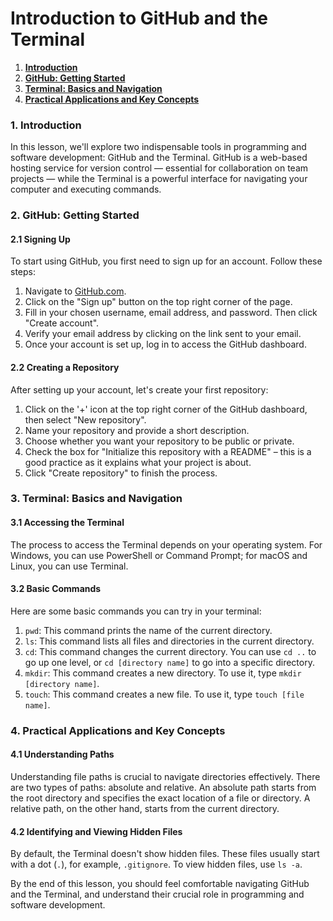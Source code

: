 # Introduction to GitHub and the Terminal

1.  **[Introduction](#1-introduction)**
2.  **[GitHub: Getting Started](#2-github-getting-started)**
3.  **[Terminal: Basics and Navigation](#3-terminal-basics-and-navigation)**
4.  **[Practical Applications and Key Concepts](#4-practical-applications-and-key-concepts)**

### 1. Introduction

In this lesson, we'll explore two indispensable tools in programming and software development: GitHub and the Terminal. GitHub is a web-based hosting service for version control — essential for collaboration on team projects — while the Terminal is a powerful interface for navigating your computer and executing commands.

### 2. GitHub: Getting Started

#### 2.1 Signing Up

To start using GitHub, you first need to sign up for an account. Follow these steps:

1.  Navigate to [GitHub.com](https://github.com/).
2.  Click on the "Sign up" button on the top right corner of the page.
3.  Fill in your chosen username, email address, and password. Then click "Create account".
4.  Verify your email address by clicking on the link sent to your email.
5.  Once your account is set up, log in to access the GitHub dashboard.

#### 2.2 Creating a Repository

After setting up your account, let's create your first repository:

1.  Click on the '+' icon at the top right corner of the GitHub dashboard, then select "New repository".
2.  Name your repository and provide a short description.
3.  Choose whether you want your repository to be public or private.
4.  Check the box for "Initialize this repository with a README" – this is a good practice as it explains what your project is about.
5.  Click "Create repository" to finish the process.

### 3. Terminal: Basics and Navigation

#### 3.1 Accessing the Terminal

The process to access the Terminal depends on your operating system. For Windows, you can use PowerShell or Command Prompt; for macOS and Linux, you can use Terminal.

#### 3.2 Basic Commands

Here are some basic commands you can try in your terminal:

1.  `pwd`: This command prints the name of the current directory.
2.  `ls`: This command lists all files and directories in the current directory.
3.  `cd`: This command changes the current directory. You can use `cd ..` to go up one level, or `cd [directory name]` to go into a specific directory.
4.  `mkdir`: This command creates a new directory. To use it, type `mkdir [directory name]`.
5.  `touch`: This command creates a new file. To use it, type `touch [file name]`.

### 4. Practical Applications and Key Concepts

#### 4.1 Understanding Paths

Understanding file paths is crucial to navigate directories effectively. There are two types of paths: absolute and relative. An absolute path starts from the root directory and specifies the exact location of a file or directory. A relative path, on the other hand, starts from the current directory.

#### 4.2 Identifying and Viewing Hidden Files

By default, the Terminal doesn't show hidden files. These files usually start with a dot (`.`), for example, `.gitignore`. To view hidden files, use `ls -a`.

By the end of this lesson, you should feel comfortable navigating GitHub and the Terminal, and understand their crucial role in programming and software development.